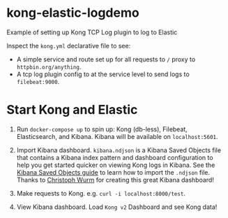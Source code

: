 # kong-elastic-logdemo
Example of setting up Kong TCP Log plugin to log to Elastic

Inspect the `kong.yml` declarative file to see:

-  A simple service and route set up for all requests to `/` proxy to `httpbin.org/anything`. 
- A tcp log plugin config to at the service level to send logs to `filebeat:9000`.

# Start Kong and Elastic

1. Run `docker-compose up` to spin up: Kong (db-less), Filebeat, Elasticsearch, and Kibana. Kibana will be available on `localhost:5601`.

1. Import Kibana dashboard. `kibana.ndjson` is a Kibana Saved Objects file that contains a Kibana index pattern and dashboard configuration to help you get started quicker on viewing Kong logs in Kibana. See the [Kibana Saved Objects guide](https://www.elastic.co/guide/en/kibana/current/managing-saved-objects.html) to learn how to import the `.ndjson` file. Thanks to [Christoph Wurm](https://github.com/cwurm) for creating this great Kibana dashboard! 

1. Make requests to Kong. e.g. `curl -i localhost:8000/test`.

1. View Kibana dashboard. Load `Kong v2` Dashboard and see Kong data!

